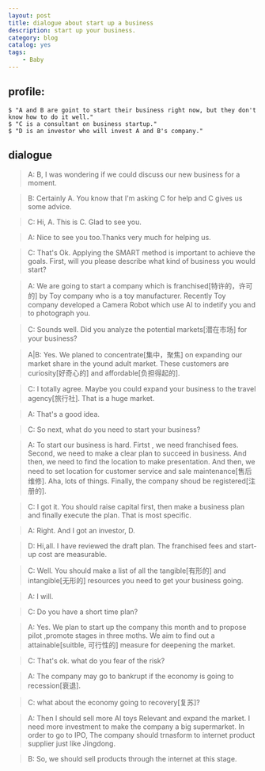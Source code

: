 ```yaml
---
layout: post
title: dialogue about start up a business
description: start up your business.
category: blog
catalog: yes
tags:
    - Baby
---
```

## profile:

    $ "A and B are goint to start their business right now, but they don't know how to do it well."
    $ "C is a consultant on business startup."
    $ "D is an investor who will invest A and B's company."

## dialogue

> A: B, I was wondering if we could discuss our new business for a moment.

> B: Certainly A. You know that I'm asking C for help and C gives us some advice.

> C: Hi, A. This is C. Glad to see you.

> A: Nice to see you too.Thanks very much for helping us.

> C: That's Ok. Applying the SMART method is important to achieve the goals. First, will you please describe what kind of business you would start?

> A: We are going to start a company which is franchised[特许的，许可的] by Toy company who is a toy manufacturer. Recently Toy company developed a Camera Robot which use AI to indetify you and to photograph you.

> C: Sounds well. Did you analyze the potential markets[潜在市场] for your business?

> A|B: Yes. We planed to concentrate[集中，聚焦] on expanding our market share in the yound adult market. These customers are curiosity[好奇心的] and affordable[负担得起的].

> C: I totally agree. Maybe you could expand your business to the travel agency[旅行社]. That is a huge market.

> A: That's a good idea.

> C: So next, what do you need to start your business?

> A: To start our business is hard. Firtst , we need franchised fees. Second, we need to make a clear plan to succeed in business. And then, we need to find the location to make presentation. And then, we need to set location for customer service and sale maintenance[售后维修]. Aha, lots of things. Finally, the company shoud be registered[注册的].

> C: I got it. You should raise capital first, then make a business plan and finally execute the plan. That is most specific.

> A: Right. And I got an investor, D.

> D: Hi,all. I have reviewed the draft plan. The franchised fees and start-up cost are measurable.

> C: Well. You should make a list of all the tangible[有形的] and intangible[无形的] resources you need to get your business going.

> A: I will.

> C: Do you have a short time plan?

> A: Yes. We plan to start up the company this month and to propose pilot ,promote stages in three moths. We aim to find out a attainable[suitble, 可行性的] measure for deepening the market.

> C: That's ok. what do you fear of the risk?

> A: The company may go to bankrupt if the economy is going to recession[衰退].

> C: what about the economy going to recovery[复苏]?

> A: Then I should sell more AI toys Relevant and expand the market. I need more investment to make the company a big supermarket. In order to go to IPO, The company should trnasform to internet product supplier just like Jingdong.

> B: So, we should sell products through the internet at this stage.

<!--[
One. Starting a company
    You are starting a new company. Use the vocabulary to explain
    (1) what sort of business you will start,
    (2) what you need to start it,
    (3) what you fear of
    (4) hope might happen
]-->
<!--[
    Start up Franchise capital risk investment customer market recession IPO bankrupt
]-->
<!--[
Target Chunks
    In order to ..., I need to ...
    In order to succeed in business, I need to make a clear plan.
    I should ... first, then ... and finally ...
    I should raise capital first, then make a business plan and finally execute my plan.
    ... is important to ...
    Applying the SMART method is important to achieve my goals.
]-->
<!--[
Specific Measurable Attainable Relevant Timely
]-->
<!--[
Two. BE SMART
Use the chunks to explain how you will develop your business using smart technique.
]-->
